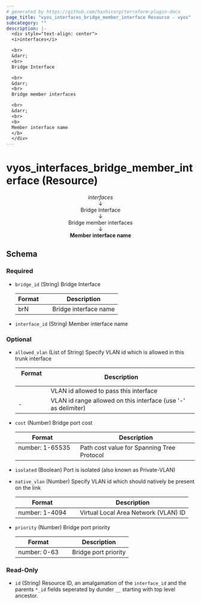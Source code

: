 ```yaml
---
# generated by https://github.com/hashicorp/terraform-plugin-docs
page_title: "vyos_interfaces_bridge_member_interface Resource - vyos"
subcategory: ""
description: |-
  <div style="text-align: center">
  <i>interfaces</i>

  <br>
  &darr;
  <br>
  Bridge Interface

  <br>
  &darr;
  <br>
  Bridge member interfaces

  <br>
  &darr;
  <br>
  <b>
  Member interface name
  </b>
  </div>
---
```


# vyos_interfaces_bridge_member_interface (Resource)

<div style="text-align: center">
<i>interfaces</i>

<br>
&darr;
<br>
Bridge Interface

<br>
&darr;
<br>
Bridge member interfaces

<br>
&darr;
<br>
<b>
Member interface name
</b>
</div>



<!-- schema generated by tfplugindocs -->
## Schema

### Required

- `bridge_id` (String) Bridge Interface

    |  Format &emsp; | Description  |
    |----------|---------------|
    |  brN  &emsp; |  Bridge interface name  |
- `interface_id` (String) Member interface name

### Optional

- `allowed_vlan` (List of String) Specify VLAN id which is allowed in this trunk interface

    |  Format &emsp; | Description  |
    |----------|---------------|
    |  <id>  &emsp; |  VLAN id allowed to pass this interface  |
    |  <idN>-<idM>  &emsp; |  VLAN id range allowed on this interface (use '-' as delimiter)  |
- `cost` (Number) Bridge port cost

    |  Format &emsp; | Description  |
    |----------|---------------|
    |  number: 1-65535  &emsp; |  Path cost value for Spanning Tree Protocol  |
- `isolated` (Boolean) Port is isolated (also known as Private-VLAN)
- `native_vlan` (Number) Specify VLAN id which should natively be present on the link

    |  Format &emsp; | Description  |
    |----------|---------------|
    |  number: 1-4094  &emsp; |  Virtual Local Area Network (VLAN) ID  |
- `priority` (Number) Bridge port priority

    |  Format &emsp; | Description  |
    |----------|---------------|
    |  number: 0-63  &emsp; |  Bridge port priority  |

### Read-Only

- `id` (String) Resource ID, an amalgamation of the `interface_id` and the parents `*_id` fields seperated by dunder `__` starting with top level ancestor.

